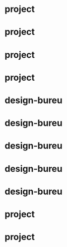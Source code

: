 # project
# project
# project
# project
# design-bureu
# design-bureu
# design-bureu
# design-bureu
# design-bureu
# project
# project
